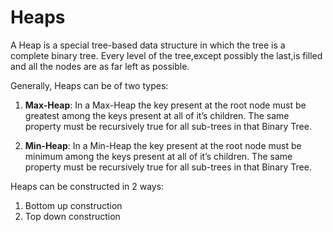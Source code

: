 # Heaps  
A Heap is a special tree-based data structure in which the tree is a complete binary tree. Every level of the tree,except possibly the last,is filled 
and all the nodes are as far left as possible.  

Generally, Heaps can be of two types:

1. **Max-Heap**: 
In a Max-Heap the key present at the root node must be greatest among the keys present at all of it’s children. The same property must be recursively true for all sub-trees in that Binary Tree.  

2. **Min-Heap**: 
In a Min-Heap the key present at the root node must be minimum among the keys present at all of it’s children. The same property must be recursively true for all sub-trees in that Binary Tree.

Heaps can be constructed in 2 ways:  
1. Bottom up construction  
2. Top down construction
